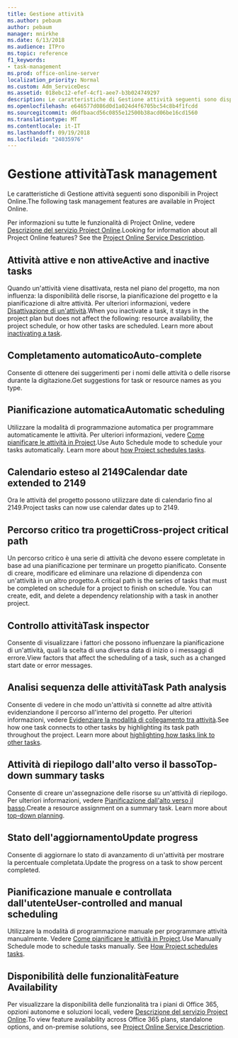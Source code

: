 ```yaml
---
title: Gestione attività
ms.author: pebaum
author: pebaum
manager: mnirkhe
ms.date: 6/13/2018
ms.audience: ITPro
ms.topic: reference
f1_keywords:
- task-management
ms.prod: office-online-server
localization_priority: Normal
ms.custom: Adm_ServiceDesc
ms.assetid: 018ebc12-efef-4cf1-aee7-b3b024749297
description: Le caratteristiche di Gestione attività seguenti sono disponibili in Project Online.
ms.openlocfilehash: e646577d086d0d1a024d4f6705bc54c8b4f1fcdd
ms.sourcegitcommit: d6dfbaacd56c0855e12500b38acd06be16cd1560
ms.translationtype: MT
ms.contentlocale: it-IT
ms.lasthandoff: 09/19/2018
ms.locfileid: "24035976"
---
```

# <a name="task-management"></a><span data-ttu-id="b313c-103">Gestione attività</span><span class="sxs-lookup"><span data-stu-id="b313c-103">Task management</span></span>

<span data-ttu-id="b313c-104">Le caratteristiche di Gestione attività seguenti sono disponibili in Project Online.</span><span class="sxs-lookup"><span data-stu-id="b313c-104">The following task management features are available in Project Online.</span></span>
  
<span data-ttu-id="b313c-p101">Per informazioni su tutte le funzionalità di Project Online, vedere [Descrizione del servizio Project Online](project-online-service-description.md).</span><span class="sxs-lookup"><span data-stu-id="b313c-p101">Looking for information about all Project Online features? See the [Project Online Service Description](project-online-service-description.md).</span></span>
  
## <a name="active-and-inactive-tasks"></a><span data-ttu-id="b313c-107">Attività attive e non attive</span><span class="sxs-lookup"><span data-stu-id="b313c-107">Active and inactive tasks</span></span>
<span data-ttu-id="b313c-108"><a name="bkmk_ActiveInactiveTasks"> </a></span><span class="sxs-lookup"><span data-stu-id="b313c-108"></span></span>

<span data-ttu-id="b313c-p102">Quando un'attività viene disattivata, resta nel piano del progetto, ma non influenza: la disponibilità delle risorse, la pianificazione del progetto e la pianificazione di altre attività. Per ulteriori informazioni, vedere [Disattivazione di un'attività](https://go.microsoft.com/fwlink/p/?LinkId=271335).</span><span class="sxs-lookup"><span data-stu-id="b313c-p102">When you inactivate a task, it stays in the project plan but does not affect the following: resource availability, the project schedule, or how other tasks are scheduled. Learn more about [inactivating a task](https://go.microsoft.com/fwlink/p/?LinkId=271335).</span></span>
  
## <a name="auto-complete"></a><span data-ttu-id="b313c-111">Completamento automatico</span><span class="sxs-lookup"><span data-stu-id="b313c-111">Auto-complete</span></span>
<span data-ttu-id="b313c-112"><a name="bkmk_AutoComplete"> </a></span><span class="sxs-lookup"><span data-stu-id="b313c-112"></span></span>

<span data-ttu-id="b313c-113">Consente di ottenere dei suggerimenti per i nomi delle attività o delle risorse durante la digitazione.</span><span class="sxs-lookup"><span data-stu-id="b313c-113">Get suggestions for task or resource names as you type.</span></span> 
  
## <a name="automatic-scheduling"></a><span data-ttu-id="b313c-114">Pianificazione automatica</span><span class="sxs-lookup"><span data-stu-id="b313c-114">Automatic scheduling</span></span>
<span data-ttu-id="b313c-115"><a name="bkmk_AutomaticScheduling"> </a></span><span class="sxs-lookup"><span data-stu-id="b313c-115"></span></span>

<span data-ttu-id="b313c-p103">Utilizzare la modalità di programmazione automatica per programmare automaticamente le attività. Per ulteriori informazioni, vedere [Come pianificare le attività in Project](https://go.microsoft.com/fwlink/p/?LinkId=271331).</span><span class="sxs-lookup"><span data-stu-id="b313c-p103">Use Auto Schedule mode to schedule your tasks automatically. Learn more about [how Project schedules tasks](https://go.microsoft.com/fwlink/p/?LinkId=271331).</span></span> 
  
## <a name="calendar-date-extended-to-2149"></a><span data-ttu-id="b313c-118">Calendario esteso al 2149</span><span class="sxs-lookup"><span data-stu-id="b313c-118">Calendar date extended to 2149</span></span>
<span data-ttu-id="b313c-119"><a name="bkmk_Calendardatextended"> </a></span><span class="sxs-lookup"><span data-stu-id="b313c-119"></span></span>

<span data-ttu-id="b313c-120">Ora le attività del progetto possono utilizzare date di calendario fino al 2149.</span><span class="sxs-lookup"><span data-stu-id="b313c-120">Project tasks can now use calendar dates up to 2149.</span></span> 
  
## <a name="cross-project-critical-path"></a><span data-ttu-id="b313c-121">Percorso critico tra progetti</span><span class="sxs-lookup"><span data-stu-id="b313c-121">Cross-project critical path</span></span>
<span data-ttu-id="b313c-122"><a name="bkmk_Cross_projectcriticalpath"> </a></span><span class="sxs-lookup"><span data-stu-id="b313c-122"></span></span>

<span data-ttu-id="b313c-p104">Un percorso critico è una serie di attività che devono essere completate in base ad una pianificazione per terminare un progetto pianificato. Consente di creare, modificare ed eliminare una relazione di dipendenza con un'attività in un altro progetto.</span><span class="sxs-lookup"><span data-stu-id="b313c-p104">A critical path is the series of tasks that must be completed on schedule for a project to finish on schedule. You can create, edit, and delete a dependency relationship with a task in another project.</span></span> 
  
## <a name="task-inspector"></a><span data-ttu-id="b313c-125">Controllo attività</span><span class="sxs-lookup"><span data-stu-id="b313c-125">Task inspector</span></span>
<span data-ttu-id="b313c-126"><a name="bkmk_Taskinspector"> </a></span><span class="sxs-lookup"><span data-stu-id="b313c-126"></span></span>

<span data-ttu-id="b313c-127">Consente di visualizzare i fattori che possono influenzare la pianificazione di un'attività, quali la scelta di una diversa data di inizio o i messaggi di errore.</span><span class="sxs-lookup"><span data-stu-id="b313c-127">View factors that affect the scheduling of a task, such as a changed start date or error messages.</span></span>
  
## <a name="task-path-analysis"></a><span data-ttu-id="b313c-128">Analisi sequenza delle attività</span><span class="sxs-lookup"><span data-stu-id="b313c-128">Task Path analysis</span></span>
<span data-ttu-id="b313c-129"><a name="bkmk_TaskPath"> </a></span><span class="sxs-lookup"><span data-stu-id="b313c-129"></span></span>

<span data-ttu-id="b313c-p105">Consente di vedere in che modo un'attività si connette ad altre attività evidenziandone il percorso all'interno del progetto. Per ulteriori informazioni, vedere [Evidenziare la modalità di collegamento tra attività](https://go.microsoft.com/fwlink/p/?LinkId=271345).</span><span class="sxs-lookup"><span data-stu-id="b313c-p105">See how one task connects to other tasks by highlighting its task path throughout the project. Learn more about [highlighting how tasks link to other tasks](https://go.microsoft.com/fwlink/p/?LinkId=271345).</span></span>
  
## <a name="top-down-summary-tasks"></a><span data-ttu-id="b313c-132">Attività di riepilogo dall'alto verso il basso</span><span class="sxs-lookup"><span data-stu-id="b313c-132">Top-down summary tasks</span></span>
<span data-ttu-id="b313c-133"><a name="bkmk_Topdownsummarytasks"> </a></span><span class="sxs-lookup"><span data-stu-id="b313c-133"></span></span>

<span data-ttu-id="b313c-p106">Consente di creare un'assegnazione delle risorse su un'attività di riepilogo. Per ulteriori informazioni, vedere [Pianificazione dall'alto verso il basso](https://go.microsoft.com/fwlink/p/?LinkId=271333).</span><span class="sxs-lookup"><span data-stu-id="b313c-p106">Create a resource assignment on a summary task. Learn more about [top-down planning](https://go.microsoft.com/fwlink/p/?LinkId=271333).</span></span>
  
## <a name="update-progress"></a><span data-ttu-id="b313c-136">Stato dell'aggiornamento</span><span class="sxs-lookup"><span data-stu-id="b313c-136">Update progress</span></span>
<span data-ttu-id="b313c-137"><a name="bkmk_Updateprogress"> </a></span><span class="sxs-lookup"><span data-stu-id="b313c-137"></span></span>

<span data-ttu-id="b313c-138">Consente di aggiornare lo stato di avanzamento di un'attività per mostrare la percentuale completata.</span><span class="sxs-lookup"><span data-stu-id="b313c-138">Update the progress on a task to show percent completed.</span></span>
  
## <a name="user-controlled-and-manual-scheduling"></a><span data-ttu-id="b313c-139">Pianificazione manuale e controllata dall'utente</span><span class="sxs-lookup"><span data-stu-id="b313c-139">User-controlled and manual scheduling</span></span>
<span data-ttu-id="b313c-140"><a name="bkmk_User_controlledManualscheduling"> </a></span><span class="sxs-lookup"><span data-stu-id="b313c-140"></span></span>

<span data-ttu-id="b313c-p107">Utilizzare la modalità di programmazione manuale per programmare attività manualmente. Vedere [Come pianificare le attività in Project](https://go.microsoft.com/fwlink/p/?LinkId=271331).</span><span class="sxs-lookup"><span data-stu-id="b313c-p107">Use Manually Schedule mode to schedule tasks manually. See [How Project schedules tasks](https://go.microsoft.com/fwlink/p/?LinkId=271331).</span></span>
  
## <a name="feature-availability"></a><span data-ttu-id="b313c-143">Disponibilità delle funzionalità</span><span class="sxs-lookup"><span data-stu-id="b313c-143">Feature Availability</span></span>
<span data-ttu-id="b313c-144"><a name="bkmk_User_controlledManualscheduling"> </a></span><span class="sxs-lookup"><span data-stu-id="b313c-144"></span></span>

<span data-ttu-id="b313c-145">Per visualizzare la disponibilità delle funzionalità tra i piani di Office 365, opzioni autonome e soluzioni locali, vedere [Descrizione del servizio Project Online](project-online-service-description.md).</span><span class="sxs-lookup"><span data-stu-id="b313c-145">To view feature availability across Office 365 plans, standalone options, and on-premise solutions, see [Project Online Service Description](project-online-service-description.md).</span></span>
  

